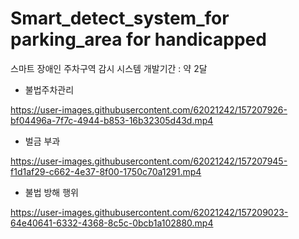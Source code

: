 # Smart_detect_system_for parking_area for handicapped
스마트 장애인 주차구역 감시 시스템 개발기간 : 약 2달


* 불법주차관리

https://user-images.githubusercontent.com/62021242/157207926-bf04496a-7f7c-4944-b853-16b32305d43d.mp4

* 벌금 부과

https://user-images.githubusercontent.com/62021242/157207945-f1d1af29-c662-4e37-8f00-1750c70a1291.mp4

* 불법 방해 행위

https://user-images.githubusercontent.com/62021242/157209023-64e40641-6332-4368-8c5c-0bcb1a102880.mp4
